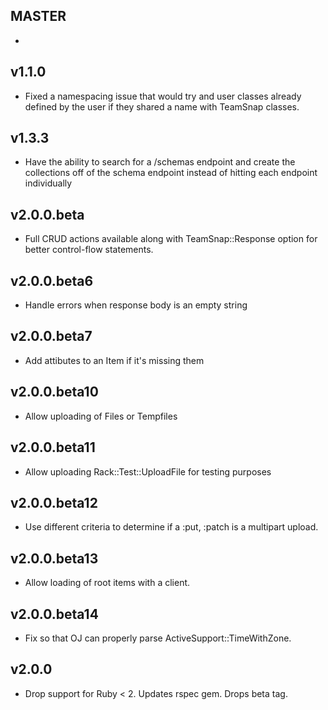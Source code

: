 MASTER
------

-

v1.1.0
------

- Fixed a namespacing issue that would try and user classes already defined by
  the user if they shared a name with TeamSnap classes.

v1.3.3
------

- Have the ability to search for a /schemas endpoint and create the collections
  off of the schema endpoint instead of hitting each endpoint individually

v2.0.0.beta
------

- Full CRUD actions available along with TeamSnap::Response option for better
  control-flow statements.

v2.0.0.beta6
------

- Handle errors when response body is an empty string

v2.0.0.beta7
------

- Add attibutes to an Item if it's missing them

v2.0.0.beta10
------

- Allow uploading of Files or Tempfiles

v2.0.0.beta11
------

- Allow uploading Rack::Test::UploadFile for testing purposes

v2.0.0.beta12
------

- Use different criteria to determine if a :put, :patch is a multipart upload.

v2.0.0.beta13
------

- Allow loading of root items with a client.

v2.0.0.beta14
------

- Fix so that OJ can properly parse ActiveSupport::TimeWithZone.

v2.0.0
------

- Drop support for Ruby < 2. Updates rspec gem. Drops beta tag.
